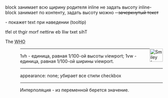 block занимает всю щирину родителя
inline не задать высоту
inline-block занимает по контенту, задать высоту можно
<del> - зачеркнутый текст

<p title="text"> - покажет text при наведении (tooltip)

<bdo dir="rtl">This text will be written from right to left</bdo> 

<p>The <abbr title="World Helth Organisation">WHO</abbr></p>

<img src="smiley.gif" alt="Smiley face" style="float:right;width:42px;height:42px;">

<ol type="1" "A" "a" "I" "i">
<ul style="list-style-type:disc;square;circle;none">

_________________
1vh - единица, равная 1/100-ой высоты viewport;
1vw - единица, равная 1/100-ой ширины viewport.

__________________

appearance: none; убирает все стили checkbox
_______________
Интерполяция - из переменной берется значение.